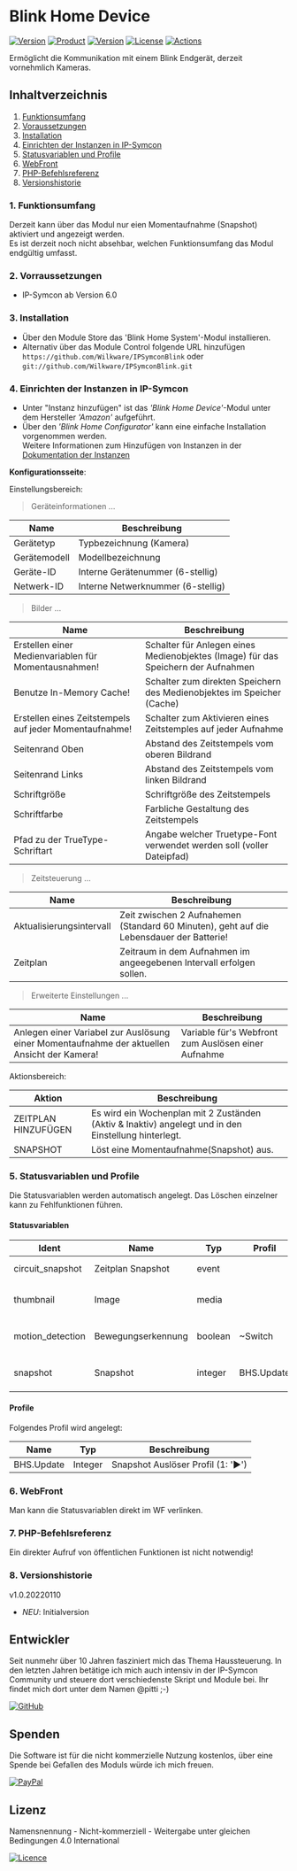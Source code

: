 # Blink Home Device

[![Version](https://img.shields.io/badge/Symcon-PHP--Modul-red.svg)](https://www.symcon.de/service/dokumentation/entwicklerbereich/sdk-tools/sdk-php/)
[![Product](https://img.shields.io/badge/Symcon%20Version-6.0-blue.svg)](https://www.symcon.de/produkt/)
[![Version](https://img.shields.io/badge/Modul%20Version-1.0.20220110-orange.svg)](https://github.com/Wilkware/IPSymconBlink)
[![License](https://img.shields.io/badge/License-CC%20BY--NC--SA%204.0-green.svg)](https://creativecommons.org/licenses/by-nc-sa/4.0/)
[![Actions](https://github.com/Wilkware/IPSymconBlink/workflows/Check%20Style/badge.svg)](https://github.com/Wilkware/IPSymconBlink/actions)

Ermöglicht die Kommunikation mit einem Blink Endgerät, derzeit vornehmlich Kameras.

## Inhaltverzeichnis

1. [Funktionsumfang](#1-funktionsumfang)
2. [Voraussetzungen](#2-voraussetzungen)
3. [Installation](#3-installation)
4. [Einrichten der Instanzen in IP-Symcon](#4-einrichten-der-instanzen-in-ip-symcon)
5. [Statusvariablen und Profile](#5-statusvariablen-und-profile)
6. [WebFront](#6-webfront)
7. [PHP-Befehlsreferenz](#7-php-befehlsreferenz)
8. [Versionshistorie](#8-versionshistorie)

### 1. Funktionsumfang

Derzeit kann über das Modul nur eien Momentaufnahme (Snapshot) aktiviert und angezeigt werden.  
Es ist derzeit noch nicht absehbar, welchen Funktionsumfang das Modul endgültig umfasst.

### 2. Vorraussetzungen

* IP-Symcon ab Version 6.0

### 3. Installation

* Über den Module Store das 'Blink Home System'-Modul installieren.
* Alternativ über das Module Control folgende URL hinzufügen  
`https://github.com/Wilkware/IPSymconBlink` oder `git://github.com/Wilkware/IPSymconBlink.git`

### 4. Einrichten der Instanzen in IP-Symcon

* Unter "Instanz hinzufügen" ist das *'Blink Home Device'*-Modul unter dem Hersteller _'Amazon'_ aufgeführt.
* Über den *'Blink Home Configurator'* kann eine einfache Installation vorgenommen werden.  
Weitere Informationen zum Hinzufügen von Instanzen in der [Dokumentation der Instanzen](https://www.symcon.de/service/dokumentation/konzepte/instanzen/#Instanz_hinzufügen)

__Konfigurationsseite__:

Einstellungsbereich:

> Geräteinformationen ...

Name           | Beschreibung
-------------- | ------------------
Gerätetyp      | Typbezeichnung (Kamera)
Gerätemodell   | Modellbezeichnung
Geräte-ID      | Interne Gerätenummer (6-stellig)
Netwerk-ID     | Interne Netwerknummer (6-stellig)

> Bilder ...

Name                                                   | Beschreibung
------------------------------------------------------ | -----------------------------------------------------
Erstellen einer Medienvariablen für Momentausnahmen!   | Schalter für Anlegen eines Medienobjektes (Image) für das Speichern der Aufnahmen
Benutze In-Memory Cache!                               | Schalter zum direkten Speichern des Medienobjektes im Speicher (Cache)
Erstellen eines Zeitstempels auf jeder Momentaufnahme! | Schalter zum Aktivieren eines Zeitstemples auf jeder Aufnahme
Seitenrand Oben                                        | Abstand des Zeitstempels vom oberen Bildrand
Seitenrand Links                                       | Abstand des Zeitstempels vom linken Bildrand
Schriftgröße                                           | Schriftgröße des Zeitstempels
Schriftfarbe                                           | Farbliche Gestaltung des Zeitstempels
Pfad zu der TrueType-Schriftart                        | Angabe welcher Truetype-Font verwendet werden soll (voller Dateipfad)

> Zeitsteuerung ...

Name                     | Beschreibung
------------------------ | ------------------
Aktualisierungsintervall | Zeit zwischen 2 Aufnahemen (Standard 60 Minuten), geht auf die Lebensdauer der Batterie!
Zeitplan                 | Zeitraum in dem Aufnahmen im angeegebenen Intervall erfolgen sollen.

> Erweiterte Einstellungen  ...

Name           | Beschreibung
-------------- | ------------------
Anlegen einer Variabel zur Auslösung einer Momentaufnahme der aktuellen Ansicht der Kamera! | Variable für's Webfront zum Auslösen einer Aufnahme

Aktionsbereich:

Aktion              | Beschreibung
------------------- | ------------------
ZEITPLAN HINZUFÜGEN | Es wird ein Wochenplan mit 2 Zuständen (Aktiv & Inaktiv) angelegt und in den Einstellung hinterlegt.
SNAPSHOT            | Löst eine Momentaufnahme(Snapshot) aus.

### 5. Statusvariablen und Profile

Die Statusvariablen werden automatisch angelegt. Das Löschen einzelner kann zu Fehlfunktionen führen.

#### Statusvariablen

Ident               | Name               | Typ     | Profil     | Beschreibung
------------------- | ------------------ | ------- | ---------- | -------------------
circuit_snapshot    | Zeitplan Snapshot  | event   |            | Wochenplan für Momentaufnahmen
thumbnail           | Image              | media   |            | Medienobject zum Speichern der Aufnahme
motion_detection    | Bewegungserkennung | boolean | ~Switch    | Variable zum an- und ausschalten der Bewegungserkennung
snapshot            | Snapshot           | integer | BHS.Update | Variable zum Auslösen einer Momentaufnahme

#### Profile

Folgendes Profil wird angelegt:

Name           | Typ       | Beschreibung
-------------- | --------- | ----------------
BHS.Update     | Integer   | Snapshot Auslöser Profil (1: '►')

### 6. WebFront

Man kann die Statusvariablen direkt im WF verlinken.

### 7. PHP-Befehlsreferenz

Ein direkter Aufruf von öffentlichen Funktionen ist nicht notwendig!

### 8. Versionshistorie

v1.0.20220110

* _NEU_: Initialversion

## Entwickler

Seit nunmehr über 10 Jahren fasziniert mich das Thema Haussteuerung. In den letzten Jahren betätige ich mich auch intensiv in der IP-Symcon Community und steuere dort verschiedenste Skript und Module bei. Ihr findet mich dort unter dem Namen @pitti ;-)

[![GitHub](https://img.shields.io/badge/GitHub-@wilkware-181717.svg?style=for-the-badge&logo=github)](https://wilkware.github.io/)

## Spenden

Die Software ist für die nicht kommerzielle Nutzung kostenlos, über eine Spende bei Gefallen des Moduls würde ich mich freuen.

[![PayPal](https://img.shields.io/badge/PayPal-spenden-00457C.svg?style=for-the-badge&logo=paypal)](https://www.paypal.com/cgi-bin/webscr?cmd=_s-xclick&hosted_button_id=8816166)

## Lizenz

Namensnennung - Nicht-kommerziell - Weitergabe unter gleichen Bedingungen 4.0 International

[![Licence](https://img.shields.io/badge/License-CC_BY--NC--SA_4.0-EF9421.svg?style=for-the-badge&logo=creativecommons)](https://creativecommons.org/licenses/by-nc-sa/4.0/)
